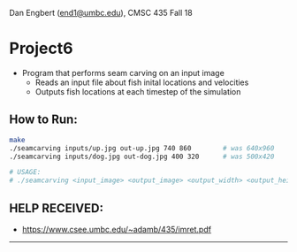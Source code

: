 Dan Engbert (end1@umbc.edu), CMSC 435 Fall 18

# Project6
* Program that performs seam carving on an input image
  * Reads an input file about fish inital locations and velocities
  * Outputs fish locations at each timestep of the simulation


## How to Run:
````bash
make
./seamcarving inputs/up.jpg out-up.jpg 740 860        # was 640x960
./seamcarving inputs/dog.jpg out-dog.jpg 400 320      # was 500x420

# USAGE:
# ./seamcarving <input_image> <output_image> <output_width> <output_height>
````


## HELP RECEIVED:
* https://www.csee.umbc.edu/~adamb/435/imret.pdf
---
